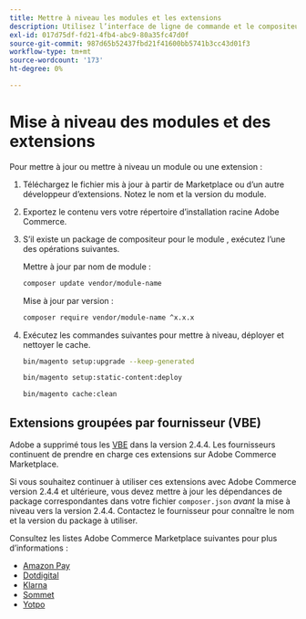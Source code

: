 ```yaml
---
title: Mettre à niveau les modules et les extensions
description: Utilisez l’interface de ligne de commande et le compositeur pour mettre à niveau les modules et extensions d’Adobe Commerce.
exl-id: 017d75df-fd21-4fb4-abc9-80a35fc47d0f
source-git-commit: 987d65b52437fbd21f41600bb5741b3cc43d01f3
workflow-type: tm+mt
source-wordcount: '173'
ht-degree: 0%

---
```


# Mise à niveau des modules et des extensions

Pour mettre à jour ou mettre à niveau un module ou une extension :

1. Téléchargez le fichier mis à jour à partir de Marketplace ou d’un autre développeur d’extensions. Notez le nom et la version du module.

1. Exportez le contenu vers votre répertoire d’installation racine Adobe Commerce.

1. S’il existe un package de compositeur pour le module , exécutez l’une des opérations suivantes.

   Mettre à jour par nom de module :

   ```bash
   composer update vendor/module-name
   ```

   Mise à jour par version :

   ```bash
   composer require vendor/module-name ^x.x.x
   ```

1. Exécutez les commandes suivantes pour mettre à niveau, déployer et nettoyer le cache.

   ```bash
   bin/magento setup:upgrade --keep-generated
   ```

   ```bash
   bin/magento setup:static-content:deploy
   ```

   ```bash
   bin/magento cache:clean
   ```

## Extensions groupées par fournisseur (VBE)

Adobe a supprimé tous les [VBE](https://experienceleague.adobe.com/fr/docs/commerce-operations/upgrade-guide/modules/upgrade) dans la version 2.4.4. Les fournisseurs continuent de prendre en charge ces extensions sur Adobe Commerce Marketplace.

Si vous souhaitez continuer à utiliser ces extensions avec Adobe Commerce version 2.4.4 et ultérieure, vous devez mettre à jour les dépendances de package correspondantes dans votre fichier `composer.json` _avant_ la mise à niveau vers la version 2.4.4. Contactez le fournisseur pour connaître le nom et la version du package à utiliser.

Consultez les listes Adobe Commerce Marketplace suivantes pour plus d’informations :

- [Amazon Pay](https://marketplace.magento.com/amzn-amazon-pay-magento-2-module.html)
- [Dotdigital](https://marketplace.magento.com/dotdigital-dotdigital-magento2-os-package.html)
- [Klarna ](https://marketplace.magento.com/klarna-m2-klarna.html)
- [Sommet](https://marketplace.magento.com/vertexinc-vertex-tax-module.html)
- [ Yotpo ](https://marketplace.magento.com/yotpo-module-yotpo.html)
